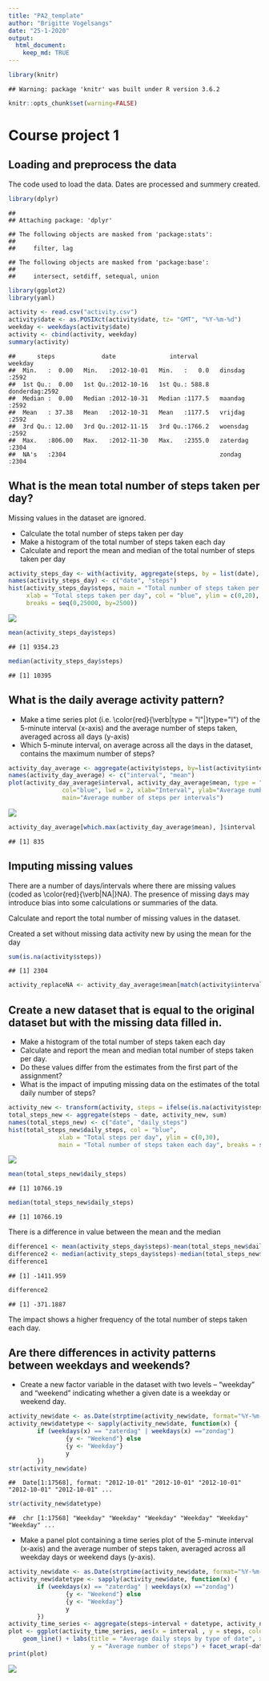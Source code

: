 ```yaml
---
title: "PA2_template"
author: "Brigitte Vogelsangs"
date: "25-1-2020"
output: 
  html_document: 
    keep_md: TRUE
---
```



```r
library(knitr)
```

```
## Warning: package 'knitr' was built under R version 3.6.2
```

```r
knitr::opts_chunk$set(warning=FALSE)
```

# Course project 1

## Loading and preprocess the data
The code used to load the data. 
Dates are processed and summery created.


```r
library(dplyr)
```

```
## 
## Attaching package: 'dplyr'
```

```
## The following objects are masked from 'package:stats':
## 
##     filter, lag
```

```
## The following objects are masked from 'package:base':
## 
##     intersect, setdiff, setequal, union
```

```r
library(ggplot2)
library(yaml)

activity <- read.csv("activity.csv")
activity$date <- as.POSIXct(activity$date, tz= "GMT", "%Y-%m-%d")
weekday <- weekdays(activity$date)
activity <- cbind(activity, weekday)
summary(activity)
```

```
##      steps             date               interval           weekday    
##  Min.   :  0.00   Min.   :2012-10-01   Min.   :   0.0   dinsdag  :2592  
##  1st Qu.:  0.00   1st Qu.:2012-10-16   1st Qu.: 588.8   donderdag:2592  
##  Median :  0.00   Median :2012-10-31   Median :1177.5   maandag  :2592  
##  Mean   : 37.38   Mean   :2012-10-31   Mean   :1177.5   vrijdag  :2592  
##  3rd Qu.: 12.00   3rd Qu.:2012-11-15   3rd Qu.:1766.2   woensdag :2592  
##  Max.   :806.00   Max.   :2012-11-30   Max.   :2355.0   zaterdag :2304  
##  NA's   :2304                                           zondag   :2304
```

## What is the mean total number of steps taken per day?

Missing values in the dataset are ignored.

- Calculate the total number of steps taken per day
- Make a histogram of the total number of steps taken each day
- Calculate and report the mean and median of the total number of steps taken per day


```r
activity_steps_day <- with(activity, aggregate(steps, by = list(date), FUN = sum, na.rm = TRUE))
names(activity_steps_day) <- c("date", "steps")
hist(activity_steps_day$steps, main = "Total number of steps taken per day", 
     xlab = "Total steps taken per day", col = "blue", ylim = c(0,20), 
     breaks = seq(0,25000, by=2500))
```

![](PA2_template_files/figure-html/activity_steps_day-1.png)<!-- -->

```r
mean(activity_steps_day$steps)
```

```
## [1] 9354.23
```

```r
median(activity_steps_day$steps)
```

```
## [1] 10395
```

## What is the daily average activity pattern?

- Make a time series plot (i.e. \color{red}{\verb|type = "l"|}type="l") of the 5-minute interval (x-axis) and the average number of steps taken, averaged across all days (y-axis)
- Which 5-minute interval, on average across all the days in the dataset, contains the maximum number of steps?


```r
activity_day_average <- aggregate(activity$steps, by=list(activity$interval), FUN=mean, na.rm=TRUE)
names(activity_day_average) <- c("interval", "mean")
plot(activity_day_average$interval, activity_day_average$mean, type = "l", 
               col="blue", lwd = 2, xlab="Interval", ylab="Average number of steps", 
               main="Average number of steps per intervals")
```

![](PA2_template_files/figure-html/activity_day_average-1.png)<!-- -->

```r
activity_day_average[which.max(activity_day_average$mean), ]$interval
```

```
## [1] 835
```

## Imputing missing values
There are a number of days/intervals where there are missing values (coded as \color{red}{\verb|NA|}NA). 
The presence of missing days may introduce bias into some calculations or summaries of the data.

Calculate and report the total number of missing values in the dataset.

Created a set without missing data activity new by using the mean for the day



```r
sum(is.na(activity$steps))
```

```
## [1] 2304
```

```r
activity_replaceNA <- activity_day_average$mean[match(activity$interval, activity_day_average$interval)]
```

## Create a new dataset that is equal to the original dataset but with the missing data filled in.
- Make a histogram of the total number of steps taken each day
- Calculate and report the mean and median total number of steps taken per day. 
- Do these values differ from the estimates from the first part of the assignment? 
- What is the impact of imputing missing data on the estimates of the total daily number of steps?


```r
activity_new <- transform(activity, steps = ifelse(is.na(activity$steps), yes = activity_replaceNA, no = activity$steps))
total_steps_new <- aggregate(steps ~ date, activity_new, sum)
names(total_steps_new) <- c("date", "daily_steps")
hist(total_steps_new$daily_steps, col = "blue", 
              xlab = "Total steps per day", ylim = c(0,30), 
              main = "Total number of steps taken each day", breaks = seq(0,25000,by=2500))
```

![](PA2_template_files/figure-html/activity_new-1.png)<!-- -->

```r
mean(total_steps_new$daily_steps)
```

```
## [1] 10766.19
```

```r
median(total_steps_new$daily_steps)
```

```
## [1] 10766.19
```

There is a difference in value between the mean and the median

```r
difference1 <- mean(activity_steps_day$steps)-mean(total_steps_new$daily_steps)
difference2 <- median(activity_steps_day$steps)-median(total_steps_new$daily_steps)
difference1
```

```
## [1] -1411.959
```

```r
difference2
```

```
## [1] -371.1887
```
The impact shows a higher frequency of the total number of steps taken each day.

## Are there differences in activity patterns between weekdays and weekends?

- Create a new factor variable in the dataset with two levels – “weekday” and “weekend” indicating whether a given date is a weekday or weekend day.


```r
activity_new$date <- as.Date(strptime(activity_new$date, format="%Y-%m-%d"))
activity_new$datetype <- sapply(activity_new$date, function(x) {
        if (weekdays(x) == "zaterdag" | weekdays(x) =="zondag") 
                {y <- "Weekend"} else 
                {y <- "Weekday"}
                y
        })
str(activity_new$date)
```

```
##  Date[1:17568], format: "2012-10-01" "2012-10-01" "2012-10-01" "2012-10-01" "2012-10-01" ...
```

```r
str(activity_new$datetype)
```

```
##  chr [1:17568] "Weekday" "Weekday" "Weekday" "Weekday" "Weekday" "Weekday" ...
```

- Make a panel plot containing a time series plot of the 5-minute interval (x-axis) and the average number of steps taken, averaged across all weekday days or weekend days (y-axis). 


```r
activity_new$date <- as.Date(strptime(activity_new$date, format="%Y-%m-%d"))
activity_new$datetype <- sapply(activity_new$date, function(x) {
        if (weekdays(x) == "zaterdag" | weekdays(x) =="zondag") 
                {y <- "Weekend"} else 
                {y <- "Weekday"}
                y
        })
activity_time_series <- aggregate(steps~interval + datetype, activity_new, mean, na.rm = TRUE)
plot <- ggplot(activity_time_series, aes(x = interval , y = steps, color = datetype)) +
    geom_line() + labs(title = "Average daily steps by type of date", x = "Interval", 
                       y = "Average number of steps") + facet_wrap(~datetype, ncol = 1, nrow=2)
print(plot)
```

![](PA2_template_files/figure-html/activity_time_series-1.png)<!-- -->


